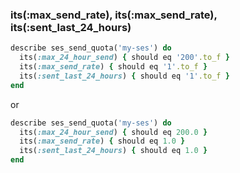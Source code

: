 ### its(:max_send_rate), its(:max_send_rate), its(:sent_last_24_hours)

```ruby
describe ses_send_quota('my-ses') do
  its(:max_24_hour_send) { should eq '200'.to_f }
  its(:max_send_rate) { should eq '1'.to_f }
  its(:sent_last_24_hours) { should eq '1'.to_f }
end
```

or 

```ruby
describe ses_send_quota('my-ses') do
  its(:max_24_hour_send) { should eq 200.0 }
  its(:max_send_rate) { should eq 1.0 }
  its(:sent_last_24_hours) { should eq 1.0 }
end
```
